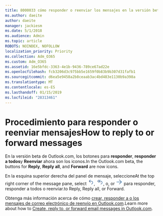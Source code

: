 ```yaml
---
title: 8000033 cómo responder o reenviar los mensajes en la versión beta de Outlook.com
ms.author: daeite
author: daeite
manager: jackiesm
ms.date: 5/1/2018
ms.audience: Admin
ms.topic: article
ROBOTS: NOINDEX, NOFOLLOW
localization_priority: Priority
ms.collection: Adm_O365
ms.custom: Adm_O365
ms.assetid: 16e5bfdc-3363-4e1b-9436-789ce67ad22e
ms.openlocfilehash: fcb3206d3c975bb5e1659f0b83b9b307d31fafb1
ms.sourcegitcommit: d6ea5e9458a2b8ceaab3ac4bd483e1130b9a398a
ms.translationtype: MT
ms.contentlocale: es-ES
ms.lasthandoff: 01/15/2019
ms.locfileid: "28313461"
---
```

# <a name="how-to-reply-to-or-forward-messages"></a><span data-ttu-id="5e740-102">Procedimiento para responder o reenviar mensajes</span><span class="sxs-lookup"><span data-stu-id="5e740-102">How to reply to or forward messages</span></span>

<span data-ttu-id="5e740-103">En la versión beta de Outlook.com, los botones para **responder**, **responder a todos**y **Reenviar** ahora son los iconos.</span><span class="sxs-lookup"><span data-stu-id="5e740-103">In the Outlook.com beta, the buttons for **Reply**, **Reply all**, and **Forward** are now icons.</span></span> 
  
<span data-ttu-id="5e740-104">En la esquina superior derecha del panel de mensaje, seleccione</span><span class="sxs-lookup"><span data-stu-id="5e740-104">At the top right corner of the message pane, select</span></span> ![Responder](media/08ad5200-369a-4a2f-bef5-ebdcbef5545f.png)<span data-ttu-id="5e740-106">,</span><span class="sxs-lookup"><span data-stu-id="5e740-106"></span></span> ![Responder a todos](media/be5f41a1-dbea-471f-ba5d-7be4256922d2.png)<span data-ttu-id="5e740-108">, o</span><span class="sxs-lookup"><span data-stu-id="5e740-108">, or</span></span> ![Reenviar](media/29fd06ec-1642-40d1-8faa-ec437ef156fc.png) <span data-ttu-id="5e740-110">para responder, responder a todos o reenviar.</span><span class="sxs-lookup"><span data-stu-id="5e740-110">to Reply, Reply all, or Forward.</span></span> 
  
<span data-ttu-id="5e740-111">Obtenga más información acerca de cómo [crear, responder a o los mensajes de correo electrónico de reenvío en Outlook.com](https://go.microsoft.com/fwlink/p/?linkid=873141).</span><span class="sxs-lookup"><span data-stu-id="5e740-111">Learn more about how to [Create, reply to, or forward email messages in Outlook.com](https://go.microsoft.com/fwlink/p/?linkid=873141).</span></span>
  

